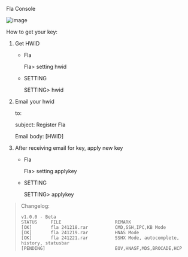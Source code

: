 Fla Console

![image](https://github.com/user-attachments/assets/0ab065a8-4001-4b94-a41b-cc15c9d93be4)





How to get your key:
1. Get HWID 
   - Fla
     
     Fla> setting hwid
   - SETTING
     
     SETTING> hwid
     
2. Email your hwid
   
   to:
   
   subject: Register Fla
   
   Email body: [HWID]
   
4. After receiving email for key, apply new key
   - Fla
     
     Fla> setting applykey
   - SETTING
     
     SETTING> applykey



<blockquote>
    <p>Changelog:</p>
	
	v1.0.0 - Beta
	STATUS     FILE                    REMARK
	[OK]       fla 241218.rar          CMD,SSH,IPC,KB Mode
	[OK]       fla 241219.rar          HNAS Mode
	[OK]       fla 241221.rar          SSHX Mode, autocomplete, history, statusbar
	[PENDING]                          EOV,HNASF,MDS,BROCADE,HCP
 
</blockquote>
